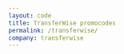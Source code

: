 ```yaml
---
layout: code
title: TransferWise promocodes
permalink: /transferwise/
company: transferwise
---
```

